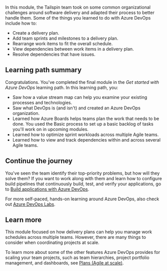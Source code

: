 In this module, the Tailspin team took on some common organizational challenges around software delivery and adapted their process to better handle them. Some of the things you learned to do with Azure DevOps include how to:

* Create a delivery plan.
* Add team sprints and milestones to a delivery plan.
* Rearrange work items to fit the overall schedule.
* View dependencies between work items in a delivery plan.
* Resolve dependencies that have issues.

## Learning path summary

Congratulations. You've completed the final module in the _Get started with Azure DevOps_ learning path. In this learning path, you:

* Saw how a value stream map can help you examine your existing processes and technologies.
* Saw what DevOps is (and isn't) and created an Azure DevOps organization.
* Learned how Azure Boards helps teams plan the work that needs to be done. You used the Basic process to set up a basic backlog of tasks you'll work on in upcoming modules.
* Learned how to optimize sprint workloads across multiple Agile teams.
* Learned how to view and track dependencies within and across several Agile teams.

## Continue the journey

You've seen the team identify their top-priority problems, but how will they solve them? If you want to work along with them and learn how to configure build pipelines that continuously build, test, and verify your applications, go to [Build applications with Azure DevOps](../../../paths/build-applications-with-azure-devops/index.yml?azure-portal=true).

For more self-paced, hands-on learning around Azure DevOps, also check out [Azure DevOps Labs](https://www.azuredevopslabs.com?azure-portal=true).

## Learn more

This module focused on how delivery plans can help you manage work schedules across multiple teams. However, there are many things to consider when coordinating projects at scale.

To learn more about some of the other features Azure DevOps provides for scaling your team projects, such as team hierarchies, project portfolio management, and dashboards, see [Plans (Agile at scale)](/azure/devops/boards/plans/?azure-portal=true).
